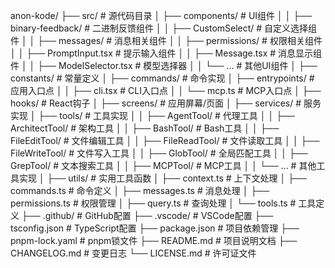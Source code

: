 anon-kode/
├── src/                     # 源代码目录
│   ├── components/          # UI组件
│   │   ├── binary-feedback/ # 二进制反馈组件
│   │   ├── CustomSelect/    # 自定义选择组件
│   │   ├── messages/        # 消息相关组件
│   │   ├── permissions/     # 权限相关组件
│   │   ├── PromptInput.tsx  # 提示输入组件
│   │   ├── Message.tsx      # 消息显示组件
│   │   ├── ModelSelector.tsx # 模型选择器
│   │   └── ...              # 其他UI组件
│   ├── constants/           # 常量定义
│   ├── commands/            # 命令实现
│   ├── entrypoints/         # 应用入口点
│   │   ├── cli.tsx          # CLI入口点
│   │   └── mcp.ts           # MCP入口点
│   ├── hooks/               # React钩子
│   ├── screens/             # 应用屏幕/页面
│   ├── services/            # 服务实现
│   ├── tools/               # 工具实现
│   │   ├── AgentTool/       # 代理工具
│   │   ├── ArchitectTool/   # 架构工具
│   │   ├── BashTool/        # Bash工具
│   │   ├── FileEditTool/    # 文件编辑工具
│   │   ├── FileReadTool/    # 文件读取工具
│   │   ├── FileWriteTool/   # 文件写入工具
│   │   ├── GlobTool/        # 全局匹配工具
│   │   ├── GrepTool/        # 文本搜索工具
│   │   ├── MCPTool/         # MCP工具
│   │   └── ...              # 其他工具实现
│   ├── utils/               # 实用工具函数
│   ├── context.ts           # 上下文处理
│   ├── commands.ts          # 命令定义
│   ├── messages.ts          # 消息处理
│   ├── permissions.ts       # 权限管理
│   ├── query.ts             # 查询处理
│   └── tools.ts             # 工具定义
├── .github/                 # GitHub配置
├── .vscode/                 # VSCode配置
├── tsconfig.json            # TypeScript配置
├── package.json             # 项目依赖管理
├── pnpm-lock.yaml           # pnpm锁文件
├── README.md                # 项目说明文档
├── CHANGELOG.md             # 变更日志
└── LICENSE.md               # 许可证文件 